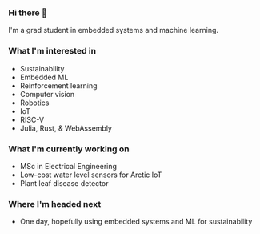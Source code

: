 ### Hi there 👋

I'm a grad student in embedded systems and machine learning.

### What I'm interested in
<!-- talk about interests, particularly technical -->
* Sustainability
* Embedded ML
* Reinforcement learning
* Computer vision
* Robotics
* IoT
* RISC-V
* Julia, Rust, & WebAssembly

### What I'm currently working on
<!-- talk about current projects, studies, goals -->
* MSc in Electrical Engineering
* Low-cost water level sensors for Arctic IoT
* Plant leaf disease detector

### Where I'm headed next
<!-- talk about upcoming job, grad school, projects, studies, long-term... -->
* One day, hopefully using embedded systems and ML for sustainability
